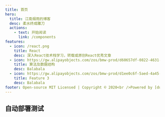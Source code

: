 ```yaml
---
title: 首页
hero:
  title: 江南烟雨的博客
  desc: 柔水终成雕刀
  actions:
    - text: 开始阅读
      link: /components
features:
  - icon: /react.png
    title: React
    desc: 深入React技术栈学习，转载或原创React优秀文章
  - icon: https://gw.alipayobjects.com/zos/bmw-prod/d60657df-0822-4631-9d7c-e7a869c2f21c/k79dmz3q_w126_h126.png
    title: 算法及数据结构
    desc: Balabala
  - icon: https://gw.alipayobjects.com/zos/bmw-prod/d1ee0c6f-5aed-4a45-a507-339a4bfe076c/k7bjsocq_w144_h144.png
    title: Feature 3
    desc: Balabala
footer: Open-source MIT Licensed | Copyright © 2020<br />Powered by [dumi](https://d.umijs.org)
---
```


## 自动部署测试
